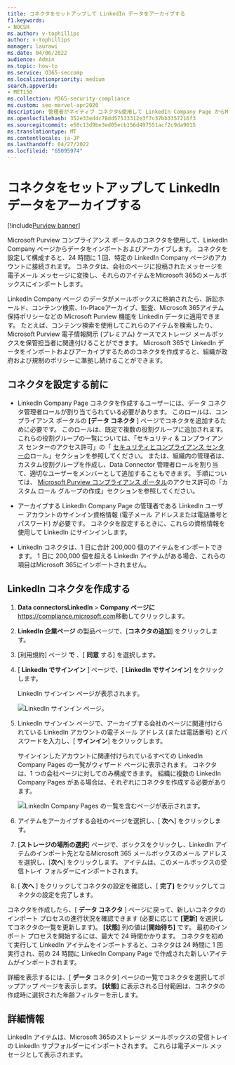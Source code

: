 ```yaml
---
title: コネクタをセットアップして LinkedIn データをアーカイブする
f1.keywords:
- NOCSH
ms.author: v-tophillips
author: v-tophillips
manager: laurawi
ms.date: 04/06/2022
audience: Admin
ms.topic: how-to
ms.service: O365-seccomp
ms.localizationpriority: medium
search.appverid:
- MET150
ms.collection: M365-security-compliance
ms.custom: seo-marvel-apr2020
description: 管理者がネイティブ コネクタ&使用して LinkedIn Company Page からMicrosoft 365にデータをインポートする方法について説明します。
ms.openlocfilehash: 352e33ed4c78dd57533312e3f7c37bb3357216f3
ms.sourcegitcommit: e50c13d9be3ed05ecb156d497551acf2c9da9015
ms.translationtype: MT
ms.contentlocale: ja-JP
ms.lasthandoff: 04/27/2022
ms.locfileid: "65095974"
---
```

# <a name="set-up-a-connector-to-archive-linkedin-data"></a>コネクタをセットアップして LinkedIn データをアーカイブする

[!include[Purview banner](../includes/purview-rebrand-banner.md)]

Microsoft Purview コンプライアンス ポータルのコネクタを使用して、LinkedIn Company ページからデータをインポートおよびアーカイブします。 コネクタを設定して構成すると、24 時間に 1 回、特定の LinkedIn Company ページのアカウントに接続されます。 コネクタは、会社のページに投稿されたメッセージを電子メール メッセージに変換し、それらのアイテムをMicrosoft 365のメールボックスにインポートします。

LinkedIn Company ページ のデータがメールボックスに格納されたら、訴訟ホールド、コンテンツ検索、In-Placeアーカイブ、監査、Microsoft 365アイテム保持ポリシーなどの Microsoft Purview 機能を LinkedIn データに適用できます。 たとえば、コンテンツ検索を使用してこれらのアイテムを検索したり、Microsoft Purview 電子情報開示 (プレミアム) ケースでストレージ メールボックスを保管担当者に関連付けることができます。 Microsoft 365で LinkedIn データをインポートおよびアーカイブするためのコネクタを作成すると、組織が政府および規制のポリシーに準拠し続けることができます。

## <a name="before-you-set-up-a-connector"></a>コネクタを設定する前に

- LinkedIn Company Page コネクタを作成するユーザーには、データ コネクタ管理者ロールが割り当てられている必要があります。 このロールは、コンプライアンス ポータルの **[データ コネクタ** ] ページでコネクタを追加するために必要です。 このロールは、既定で複数の役割グループに追加されます。 これらの役割グループの一覧については、「セキュリティ & コンプライアンス センターのアクセス許可」の「 [セキュリティとコンプライアンス センターの](../security/office-365-security/permissions-in-the-security-and-compliance-center.md#roles-in-the-security--compliance-center)ロール」セクションを参照してください。 または、組織内の管理者は、カスタム役割グループを作成し、Data Connector 管理者ロールを割り当て、適切なユーザーをメンバーとして追加することもできます。 手順については、 [Microsoft Purview コンプライアンス ポータル](microsoft-365-compliance-center-permissions.md#create-a-custom-role-group)のアクセス許可の「カスタム ロール グループの作成」セクションを参照してください。

- アーカイブする LinkedIn Company Page の管理者である LinkedIn ユーザー アカウントのサインイン資格情報 (電子メール アドレスまたは電話番号とパスワード) が必要です。 コネクタを設定するときに、これらの資格情報を使用して LinkedIn にサインインします。

- LinkedIn コネクタは、1 日に合計 200,000 個のアイテムをインポートできます。 1 日に 200,000 個を超える LinkedIn アイテムがある場合、これらの項目はMicrosoft 365にインポートされません。

## <a name="create-a-linkedin-connector"></a>LinkedIn コネクタを作成する

1. **Data connectorsLinkedIn** >  **Company ページに**<https://compliance.microsoft.com>移動してクリックします。

2. **LinkedIn 企業ページ** の製品ページで、[**コネクタの追加**] をクリックします。

3. [利用規約] ページ **で** 、[ **同意** する] を選択します。

4. [ **LinkedIn でサインイン** ] ページで、[ **LinkedIn でサインイン**] をクリックします。

   LinkedIn サインイン ページが表示されます。

   ![LinkedIn サインイン ページ。](../media/LinkedInSigninPage.png)

5. LinkedIn サインイン ページで、アーカイブする会社のページに関連付けられている LinkedIn アカウントの電子メール アドレス (または電話番号) とパスワードを入力し、[ **サインイン**] をクリックします。

   サインインしたアカウントに関連付けられているすべての LinkedIn Company Pages の一覧がウィザード ページに表示されます。 コネクタは、1 つの会社ページに対してのみ構成できます。 組織に複数の LinkedIn Company Pages がある場合は、それぞれにコネクタを作成する必要があります。

   ![LinkedIn Company Pages の一覧を含むページが表示されます。](../media/LinkedInSelectCompanyPage.png)

6. アイテムをアーカイブする会社のページを選択し、[ **次へ**] をクリックします。

7. [**ストレージの場所の選択**] ページで、ボックスをクリックし、LinkedIn アイテムのインポート先となるMicrosoft 365 メールボックスのメール アドレスを選択し、[**次へ**] をクリックします。 アイテムは、このメールボックスの受信トレイ フォルダーにインポートされます。

8. [ **次へ** ] をクリックしてコネクタの設定を確認し、[ **完了]** をクリックしてコネクタの設定を完了します。

コネクタを作成したら、[ **データ コネクタ** ] ページに戻って、新しいコネクタのインポート プロセスの進行状況を確認できます (必要に応じて **[更新]** を選択してコネクタの一覧を更新します)。 **[状態]** 列の値は[**開始待ち]** です。 最初のインポート プロセスを開始するには、最大で 24 時間かかります。 コネクタを初めて実行して LinkedIn アイテムをインポートすると、コネクタは 24 時間に 1 回実行され、前の 24 時間に LinkedIn Company Page で作成された新しいアイテムがインポートされます。

詳細を表示するには、[ **データ** コネクタ] ページの一覧でコネクタを選択してポップアップ ページを表示します。 **[状態]** に表示される日付範囲は、コネクタの作成時に選択された年齢フィルターを示します。

## <a name="more-information"></a>詳細情報

LinkedIn アイテムは、Microsoft 365のストレージ メールボックスの受信トレイの LinkedIn サブフォルダーにインポートされます。 これらは電子メール メッセージとして表示されます。